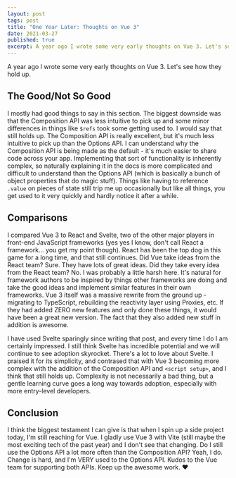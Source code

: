 ```yaml
---
layout: post
tags: post
title: "One Year Later: Thoughts on Vue 3"
date: 2021-03-27
published: true
excerpt: A year ago I wrote some very early thoughts on Vue 3. Let's see how they hold up.
---
```


A year ago I wrote some very early thoughts on Vue 3. Let's see how they hold up.

## The Good/Not So Good

I mostly had good things to say in this section. The biggest downside was that the Composition API was less intuitive to pick up and some minor differences in things like `$refs` took some getting used to. I would say that still holds up. The Composition API is really excellent, but it's much less intuitive to pick up than the Options API. I can understand why the Composition API is being made as the default - it's much easier to share code across your app. Implementing that sort of functionality is inherently complex, so naturally explaining it in the docs is more complicated and difficult to understand than the Options API (which is basically a bunch of object properties that do magic stuff). Things like having to reference `.value` on pieces of state still trip me up occasionally but like all things, you get used to it very quickly and hardly notice it after a while.

## Comparisons

I compared Vue 3 to React and Svelte, two of the other major players in front-end JavaScript frameworks (yes yes I know, don't call React a framework... you get my point though). React has been the top dog in this game for a long time, and that still continues. Did Vue take ideas from the React team? Sure. They have lots of great ideas. Did they take every idea from the React team? No. I was probably a little harsh here. It's natural for framework authors to be inspired by things other frameworks are doing and take the good ideas and implement similar features in their own frameworks. Vue 3 itself was a massive rewrite from the ground up - migrating to TypeScript, rebuilding the reactivity layer using Proxies, etc. If they had added ZERO new features and only done these things, it would have been a great new version. The fact that they also added new stuff in addition is awesome.

I have used Svelte sparingly since writing that post, and every time I do I am certainly impressed. I still think Svelte has incredible potential and we will continue to see adoption skyrocket. There's a lot to love about Svelte. I praised it for its simplicity, and contrased that with Vue 3 becoming more complex with the addition of the Composition API and `<script setup>`, and I think that still holds up. Complexity is not necessarily a bad thing, but a gentle learning curve goes a long way towards adoption, especially with more entry-level developers.

## Conclusion

I think the biggest testament I can give is that when I spin up a side project today, I'm still reaching for Vue. I gladly use Vue 3 with Vite (still maybe the most exciting tech of the past year) and I don't see that changing. Do I still use the Options API a lot more often than the Composition API? Yeah, I do. Change is hard, and I'm VERY used to the Options API. Kudos to the Vue team for supporting both APIs. Keep up the awesome work. ♥️
